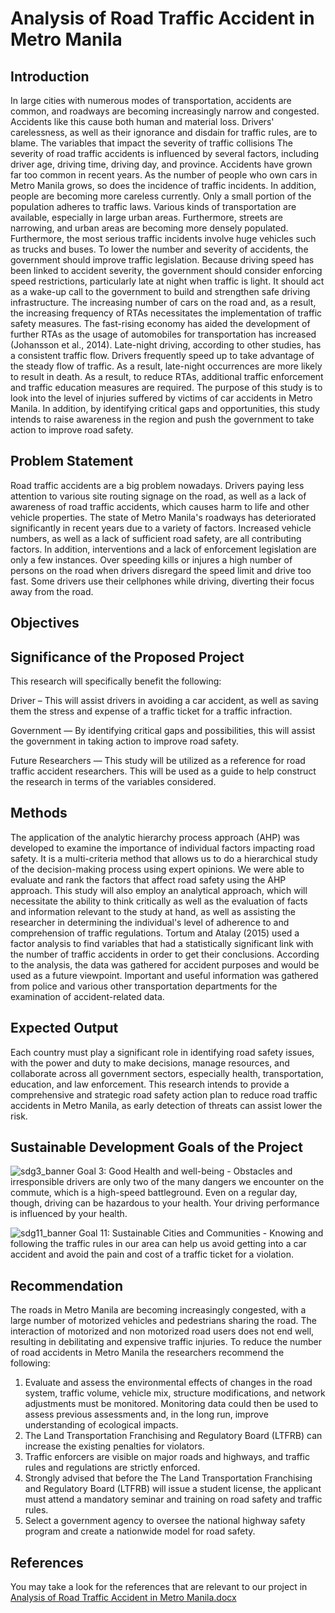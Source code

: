 # Analysis of Road Traffic Accident in Metro Manila
## Introduction
In large cities with numerous modes of transportation, accidents are common, and roadways are becoming increasingly narrow and congested. Accidents like this cause both human and material loss. Drivers' carelessness, as well as their ignorance and disdain for traffic rules, are to blame. The variables that impact the severity of traffic collisions The severity of road traffic accidents is influenced by several factors, including driver age, driving time, driving day, and province. Accidents have grown far too common in recent years. As the number of people who own cars in Metro Manila grows, so does the incidence of traffic incidents. In addition, people are becoming more careless currently. Only a small portion of the population adheres to traffic laws. Various kinds of transportation are available, especially in large urban areas. Furthermore, streets are narrowing, and urban areas are becoming more densely populated. Furthermore, the most serious traffic incidents involve huge vehicles such as trucks and buses. To lower the number and severity of accidents, the government should improve traffic legislation. Because driving speed has been linked to accident severity, the government should consider enforcing speed restrictions, particularly late at night when traffic is light. It should act as a wake-up call to the government to build and strengthen safe driving infrastructure. The increasing number of cars on the road and, as a result, the increasing frequency of RTAs necessitates the implementation of traffic safety measures. The fast-rising economy has aided the development of further RTAs as the usage of automobiles for transportation has increased (Johansson et al., 2014). Late-night driving, according to other studies, has a consistent traffic flow. Drivers frequently speed up to take advantage of the steady flow of traffic. As a result, late-night occurrences are more likely to result in death. As a result, to reduce RTAs, additional traffic enforcement and traffic education measures are required. The purpose of this study is to look into the level of injuries suffered by victims of car accidents in Metro Manila. In addition, by identifying critical gaps and opportunities, this study intends to raise awareness in the region and push the government to take action to improve road safety.
## Problem Statement
Road traffic accidents are a big problem nowadays. Drivers paying less attention to various site routing signage on the road, as well as a lack of awareness of road traffic accidents, which causes harm to life and other vehicle properties. The state of Metro Manila's roadways has deteriorated significantly in recent years due to a variety of factors. Increased vehicle numbers, as well as a lack of sufficient road safety, are all contributing factors. In addition, interventions and a lack of enforcement legislation are only a few instances. Over speeding kills or injures a high number of persons on the road when drivers disregard the speed limit and drive too fast. Some drivers use their cellphones while driving, diverting their focus away from the road.
## Objectives
## Significance of the Proposed Project
This research will specifically benefit the following:

Driver – This will assist drivers in avoiding a car accident, as well as saving them the stress and expense of a traffic ticket for a traffic infraction.

Government — By identifying critical gaps and possibilities, this will assist the government in taking action to improve road safety.

Future Researchers — This study will be utilized as a reference for road traffic accident researchers. This will be used as a guide to help construct the research in terms of the variables considered.
## Methods
The application of the analytic hierarchy process approach (AHP) was developed to examine the importance of individual factors impacting road safety. It is a multi-criteria method that allows us to do a hierarchical study of the decision-making process using expert opinions. We were able to evaluate and rank the factors that affect road safety using the AHP approach. This study will also employ an analytical approach, which will necessitate the ability to think critically as well as the evaluation of facts and information relevant to the study at hand, as well as assisting the researcher in determining the individual's level of adherence to and comprehension of traffic regulations. Tortum and Atalay (2015) used a factor analysis to find variables that had a statistically significant link with the number of traffic accidents in order to get their conclusions. According to the analysis, the data was gathered for accident purposes and would be used as a future viewpoint. Important and useful information was gathered from police and various other transportation departments for the examination of accident-related data.
## Expected Output
Each country must play a significant role in identifying road safety issues, with the power and duty to make decisions, manage resources, and collaborate across all government sectors, especially health, transportation, education, and law enforcement. This research intends to provide a comprehensive and strategic road safety action plan to reduce road traffic accidents in Metro Manila, as early detection of threats can assist lower the risk.
## Sustainable Development Goals of the Project
![sdg3_banner](https://user-images.githubusercontent.com/103044343/172384856-7fe66dba-b68e-467f-a92f-4e8df8df90be.png)
Goal 3: Good Health and well-being -  Obstacles and irresponsible drivers are only two of the many dangers we encounter on the commute, which is a high-speed battleground. Even on a regular day, though, driving can be hazardous to your health. Your driving performance is influenced by your health.                   

![sdg11_banner](https://user-images.githubusercontent.com/103044343/172385308-4f4e0570-2b23-4c5c-b19a-deccabb99c8c.png)
Goal 11: Sustainable Cities and Communities - Knowing and following the traffic rules in our area can help us avoid getting into a car accident and avoid the pain and cost of a traffic ticket for a violation.
## Recommendation
  The roads in Metro Manila are becoming increasingly congested, with a large number of motorized vehicles and pedestrians sharing the road. The interaction of motorized and non motorized road users does not end well, resulting in debilitating and expensive traffic injuries. 
  To reduce the number of road accidents in Metro Manila the researchers recommend the following:
1. Evaluate and assess the environmental effects of changes in the road system, traffic volume, vehicle mix, structure modifications, and network adjustments must be monitored. Monitoring data could then be used to assess previous assessments and, in the long run, improve understanding of ecological impacts.
2. The Land Transportation Franchising and Regulatory Board (LTFRB)  can increase the existing penalties for violators. 
3. Traffic enforcers are visible on major roads and highways, and traffic rules and regulations are strictly enforced. 
4. Strongly advised that before the The Land Transportation Franchising and Regulatory Board (LTFRB)  will issue a student license, the applicant must attend a mandatory seminar and training on road safety and traffic rules. 
5. Select a government agency to oversee the national highway safety program and create a nationwide model for road safety.

## References
You may take a look for the references that are relevant to our project in [Analysis of Road Traffic Accident in Metro Manila.docx](https://github.com/VivianAlvarez/Team-RTA/files/8681955/Analysis.of.Road.Traffic.Accident.in.Metro.Manila.docx)
